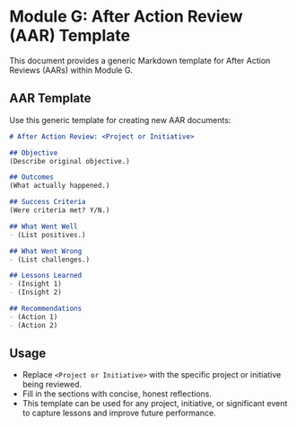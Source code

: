# Module G: After Action Review (AAR) Template

This document provides a generic Markdown template for After Action Reviews (AARs) within Module G.

## AAR Template
Use this generic template for creating new AAR documents:

```markdown
# After Action Review: <Project or Initiative>

## Objective
(Describe original objective.)

## Outcomes
(What actually happened.)

## Success Criteria
(Were criteria met? Y/N.)

## What Went Well
- (List positives.)

## What Went Wrong
- (List challenges.)

## Lessons Learned
- (Insight 1)
- (Insight 2)

## Recommendations
- (Action 1)
- (Action 2)
```

## Usage
- Replace `<Project or Initiative>` with the specific project or initiative being reviewed.
- Fill in the sections with concise, honest reflections.
- This template can be used for any project, initiative, or significant event to capture lessons and improve future performance.